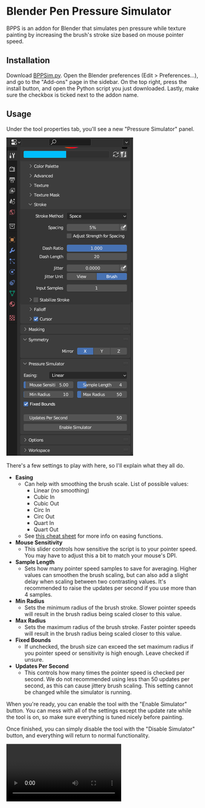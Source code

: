 # Blender Pen Pressure Simulator
BPPS is an addon for Blender that simulates pen pressure while texture painting by increasing the brush's stroke size based on mouse pointer speed.

## Installation
Download [BPPSim.py](https://github.com/AngelDTF/BPPS/blob/main/BBPsim.py). Open the Blender preferences (Edit > Preferences...), and go to the "Add-ons" page in the sidebar. On the top right, press the install button, and open the Python script you just downloaded. Lastly, make sure the checkbox is ticked next to the addon name. 

## Usage
Under the tool properties tab, you'll see a new "Pressure Simulator" panel.

![(tool properties preview)](docs/tool_panel.png)

There's a few settings to play with here, so I'll explain what they all do.

* **Easing**
  - Can help with smoothing the brush scale. List of possible values:
    - Linear (no smoothing)
	- Cubic In
	- Cubic Out
	- Circ In
	- Circ Out
	- Quart In
	- Quart Out
  - See [this cheat sheet](https://easings.net/) for more info on easing functions.
* **Mouse Sensitivity**
  - This slider controls how sensitive the script is to your pointer speed. You may have to adjust this a bit to match your mouse's DPI.
* **Sample Length**
  - Sets how many pointer speed samples to save for averaging. Higher values can smoothen the brush scaling, but can also add a slight delay when scaling between two contrasting values. It's recommended to raise the updates per second if you use more than 4 samples.
* **Min Radius**
  - Sets the minimum radius of the brush stroke. Slower pointer speeds will result in the brush radius being scaled closer to this value.
* **Max Radius**
  - Sets the maximum radius of the brush stroke. Faster pointer speeds will result in the brush radius being scaled closer to this value.
* **Fixed Bounds**
  - If unchecked, the brush size can exceed the set maximum radius if you pointer speed or sensitivity is high enough. Leave checked if unsure.
* **Updates Per Second**
  - This controls how many times the pointer speed is checked per second. We do not recommended using less than 50 updates per second, as this can cause jittery brush scaling. This setting cannot be changed while the simulator is running.

When you're ready, you can enable the tool with the "Enable Simulator" button. You can mess with all of the settings except the update rate while the tool is on, so make sure everything is tuned nicely before painting.

Once finished, you can simply disable the tool with the "Disable Simulator" button, and everything will return to normal functionality.

![(tool preview)](docs/preview.mp4)